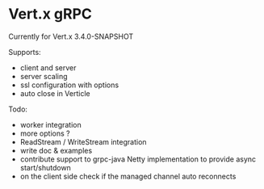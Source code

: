 # Vert.x gRPC

Currently for Vert.x 3.4.0-SNAPSHOT

Supports:

- client and server
- server scaling
- ssl configuration with options
- auto close in Verticle

Todo:

- worker integration
- more options ?
- ReadStream / WriteStream integration
- write doc & examples
- contribute support to grpc-java Netty implementation to provide async start/shutdown
- on the client side check if the managed channel auto reconnects
